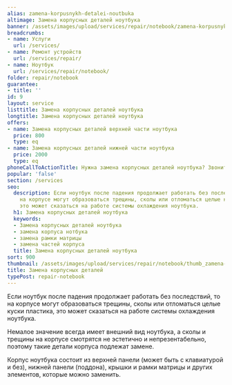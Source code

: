 ```yaml
---
alias: zamena-korpusnykh-detalei-noutbuka
altimage: Замена корпусных деталей ноутбука
banner: /assets/images/upload/services/repair/notebook/zamena-korpusnykh-detalei-noutbuka.jpg
breadcrumbs:
- name: Услуги
  url: /services/
- name: Ремонт устройств
  url: /services/repair/
- name: Ноутбук
  url: /services/repair/notebook/
folder: repair/notebook
guarantee:
- title: ''
id: 9
layout: service
listtitle: Замена корпусных деталей ноутбука
longtitle: Замена корпусных деталей ноутбука
offers:
- name: Замена корпусных деталей верхней части ноутбука
  price: 800
  type: eq
- name: Замена корпусных деталей нижней части ноутбука
  price: 2000
  type: eq
phoneCallToActionTitle: Нужна замена корпусных деталей ноутбука? Звоните!
popular: 'false'
section: /services
seo:
  description: Если ноутбук после падения продолжает работать без последствий, то
    на корпусе могут образоваться трещины, сколы или отломаться целые куски пластика,
    это может сказаться на работе системы охлаждения ноутбука.
  h1: Замена корпусных деталей ноутбука
  keywords:
  - Замена корпусных деталей ноутбука
  - замена корпуса нотбука
  - замена рамки матрицы
  - замена частей корпуса
  title: Замена корпусных деталей ноутбука
sort: 900
thumbnail: /assets/images/upload/services/repair/notebook/thumb_zamena-korpusnykh-detalei-noutbuka.jpg
title: Замена корпусных деталей
typePost: repair-notebook
---
```

Если ноутбук после падения продолжает работать без последствий, то на корпусе могут образоваться трещины, сколы или отломаться целые куски пластика, это может сказаться на работе системы охлаждения ноутбука.

Немалое значение всегда имеет внешний вид ноутбука, а сколы и трещины на корпусе смотрятся не эстетично и непрезентабельно, поэтому такие детали корпуса подлежат замене.

Корпус ноутбука состоит из верхней панели (может быть с клавиатурой и без), нижней панели (поддона), крышки и рамки матрицы и других элементов, которые можно заменить.